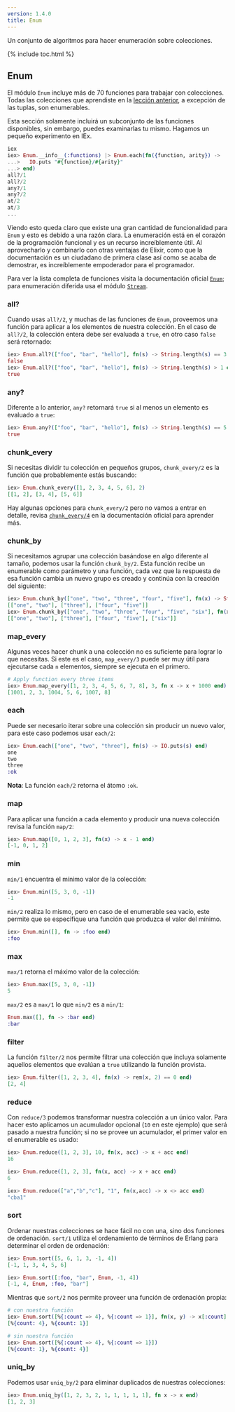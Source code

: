 ```yaml
---
version: 1.4.0
title: Enum
---
```


Un conjunto de algoritmos para hacer enumeración sobre colecciones.

{% include toc.html %}

## Enum

El módulo `Enum` incluye más de 70 funciones para trabajar con colecciones.
Todas las colecciones que aprendiste en la [lección anterior](../collections/), a excepción de las tuplas, son enumerables.

Esta sección solamente incluirá un subconjunto de las funciones disponibles, sin embargo, puedes examinarlas tu mismo.
Hagamos un pequeño experimento en IEx.

```elixir
iex
iex> Enum.__info__(:functions) |> Enum.each(fn({function, arity}) ->
...>   IO.puts "#{function}/#{arity}"
...> end)
all?/1
all?/2
any?/1
any?/2
at/2
at/3
...
```

Viendo esto queda claro que existe una gran cantidad de funcionalidad para `Enum` y esto es debido a una razón clara.
La enumeración está en el corazón de la programación funcional y es un recurso increíblemente útil.
Al aprovecharlo y combinarlo con otras ventajas de Elixir, como que la documentación es un ciudadano de primera clase así como se acaba de demostrar, es increíblemente empoderador para el programador.

Para ver la lista completa de funciones visita la documentación oficial [`Enum`](https://hexdocs.pm/elixir/Enum.html); para enumeración diferida usa el módulo [`Stream`](https://hexdocs.pm/elixir/Stream.html).


### all?

Cuando usas `all?/2`, y muchas de las funciones de `Enum`, proveemos una función para aplicar a los elementos de nuestra colección.
En el caso de `all?/2`, la colección entera debe ser evaluada a `true`, en otro caso `false` será retornado:

```elixir
iex> Enum.all?(["foo", "bar", "hello"], fn(s) -> String.length(s) == 3 end)
false
iex> Enum.all?(["foo", "bar", "hello"], fn(s) -> String.length(s) > 1 end)
true
```

### any?

Diferente a lo anterior, `any?` retornará `true` si al menos un elemento es evaluado a `true`:

```elixir
iex> Enum.any?(["foo", "bar", "hello"], fn(s) -> String.length(s) == 5 end)
true
```

### chunk_every

Si necesitas dividir tu colección en pequeños grupos, `chunk_every/2` es la función que probablemente estás buscando:

```elixir
iex> Enum.chunk_every([1, 2, 3, 4, 5, 6], 2)
[[1, 2], [3, 4], [5, 6]]
```

Hay algunas opciones para `chunk_every/2` pero no vamos a entrar en detalle, revisa [`chunk_every/4`](https://hexdocs.pm/elixir/Enum.html#chunk_every/4) en la documentación oficial para aprender más.

### chunk_by

Si necesitamos agrupar una colección basándose en algo diferente al tamaño, podemos usar la función `chunk_by/2`.
Esta función recibe un enumerable como parámetro y una función, cada vez que la respuesta de esa función cambia un nuevo grupo es creado y continúa con la creación del siguiente:

```elixir
iex> Enum.chunk_by(["one", "two", "three", "four", "five"], fn(x) -> String.length(x) end)
[["one", "two"], ["three"], ["four", "five"]]
iex> Enum.chunk_by(["one", "two", "three", "four", "five", "six"], fn(x) -> String.length(x) end)
[["one", "two"], ["three"], ["four", "five"], ["six"]]
```

### map_every

Algunas veces hacer chunk a una colección no es suficiente para lograr lo que necesitas.
Si este es el caso, `map_every/3` puede ser muy útil para ejecutarse cada `n` elementos, siempre se ejecuta en el primero.

```elixir
# Apply function every three items
iex> Enum.map_every([1, 2, 3, 4, 5, 6, 7, 8], 3, fn x -> x + 1000 end)
[1001, 2, 3, 1004, 5, 6, 1007, 8]
```

### each

Puede ser necesario iterar sobre una colección sin producir un nuevo valor, para este caso podemos usar `each/2`:

```elixir
iex> Enum.each(["one", "two", "three"], fn(s) -> IO.puts(s) end)
one
two
three
:ok
```

__Nota__: La función `each/2` retorna el átomo `:ok`.

### map

Para aplicar una función a cada elemento y producir una nueva colección revisa la función `map/2`:

```elixir
iex> Enum.map([0, 1, 2, 3], fn(x) -> x - 1 end)
[-1, 0, 1, 2]
```

### min

`min/1` encuentra el mínimo valor de la colección:

```elixir
iex> Enum.min([5, 3, 0, -1])
-1
```

`min/2` realiza lo mismo, pero en caso de el enumerable sea vacío, este permite que se especifique una función que produzca el valor del mínimo.

```elixir
iex> Enum.min([], fn -> :foo end)
:foo
```

### max

`max/1` retorna el máximo valor de la colección:

```elixir
iex> Enum.max([5, 3, 0, -1])
5
```

`max/2` es a `max/1` lo que `min/2` es a `min/1`:

```elixir
Enum.max([], fn -> :bar end)
:bar
```

### filter

La función `filter/2` nos permite filtrar una colección que incluya solamente aquellos elementos que evalúan a `true` utilizando la función provista.

```elixir
iex> Enum.filter([1, 2, 3, 4], fn(x) -> rem(x, 2) == 0 end)
[2, 4]
```

### reduce

Con `reduce/3` podemos transformar nuestra colección a un único valor.
Para hacer esto aplicamos un acumulador opcional (`10` en este ejemplo) que será pasado a nuestra función; si no se provee un acumulador, el primer valor en el enumerable es usado:

```elixir
iex> Enum.reduce([1, 2, 3], 10, fn(x, acc) -> x + acc end)
16

iex> Enum.reduce([1, 2, 3], fn(x, acc) -> x + acc end)
6

iex> Enum.reduce(["a","b","c"], "1", fn(x,acc) -> x <> acc end)
"cba1"
```

### sort

Ordenar nuestras colecciones se hace fácil no con una, sino dos funciones de ordenación.
`sort/1` utiliza el ordenamiento de términos de Erlang para determinar el orden de ordenación:

```elixir
iex> Enum.sort([5, 6, 1, 3, -1, 4])
[-1, 1, 3, 4, 5, 6]

iex> Enum.sort([:foo, "bar", Enum, -1, 4])
[-1, 4, Enum, :foo, "bar"]
```

Mientras que `sort/2` nos permite proveer una función de ordenación propia:

```elixir
# con nuestra función
iex> Enum.sort([%{:count => 4}, %{:count => 1}], fn(x, y) -> x[:count] > y[:count] end)
[%{count: 4}, %{count: 1}]

# sin nuestra función
iex> Enum.sort([%{:count => 4}, %{:count => 1}])
[%{count: 1}, %{count: 4}]
```

### uniq_by

Podemos usar `uniq_by/2` para eliminar duplicados de nuestras colecciones:

```elixir
iex> Enum.uniq_by([1, 2, 3, 2, 1, 1, 1, 1, 1], fn x -> x end)
[1, 2, 3]
```
